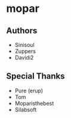 # mopar

## Authors

- Sinisoul
- Zuppers
- Davidi2

## Special Thanks

- Pure (erup)
- Tom
- Moparisthebest
- Silabsoft
